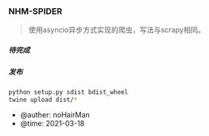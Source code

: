 ### NHM-SPIDER
> 使用asyncio异步方式实现的爬虫，写法与scrapy相同。


##### 待完成

##### 发布
```bash
python setup.py sdist bdist_wheel
twine upload dist/*
```

- @auther: noHairMan
- @time: 2021-03-18